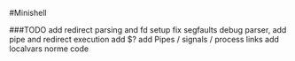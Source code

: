#Minishell

###TODO
add redirect parsing and fd setup
fix segfaults
debug parser,
add pipe and redirect execution
add $?
add Pipes / signals / process links
add localvars
norme code

